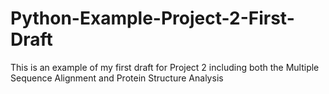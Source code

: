 # Python-Example-Project-2-First-Draft
This is an example of my first draft for Project 2 including both the Multiple Sequence Alignment and Protein Structure Analysis
